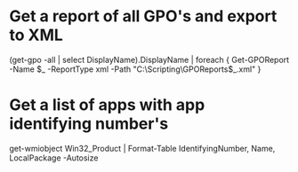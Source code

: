 # Get a report of all GPO's and export to XML
(get-gpo -all | select DisplayName).DisplayName | foreach { Get-GPOReport -Name $_ -ReportType xml -Path "C:\Scripting\GPOReports\$_.xml" }


# Get a list of apps with app identifying number's
get-wmiobject Win32_Product | Format-Table IdentifyingNumber, Name, LocalPackage -Autosize
